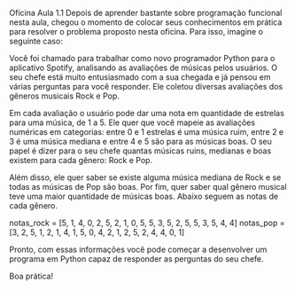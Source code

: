 Oficina Aula 1.1
Depois de aprender bastante sobre programação funcional nesta aula, chegou o momento de colocar seus conhecimentos em prática para resolver o problema proposto nesta oficina. Para isso, imagine o seguinte caso:

Você foi chamado para trabalhar como novo programador Python para o aplicativo Spotify, analisando as avaliações de músicas pelos usuários. O seu chefe está muito entusiasmado com a sua chegada e já pensou em várias perguntas para você responder. Ele coletou diversas avaliações dos gêneros musicais Rock e Pop.

Em cada avaliação o usuário pode dar uma nota em quantidade de estrelas para uma música, de 1 a 5. Ele quer que você mapeie as avaliações numéricas em categorias: entre 0 e 1 estrelas é uma música ruim, entre 2 e 3 é uma música mediana e entre 4 e 5 são para as músicas boas. O seu papel é dizer para o seu chefe quantas músicas ruins, medianas e boas existem para cada gênero: Rock e Pop.

Além disso, ele quer saber se existe alguma música mediana de Rock e se todas as músicas de Pop são boas. Por fim, quer saber qual gênero musical teve uma maior quantidade de músicas boas. Abaixo seguem as notas de cada gênero.

notas_rock = [5, 1, 4, 0, 2, 5, 2, 1, 0, 5, 5, 3, 5, 2, 5, 5, 3, 5, 4, 4]
notas_pop = [3, 2, 5, 1, 2, 1, 4, 1, 5, 0, 4, 2, 1, 2, 5, 2, 4, 4, 0, 1]

Pronto, com essas informações você pode começar a desenvolver um programa em Python capaz de responder as perguntas do seu chefe.

Boa prática!
